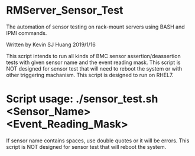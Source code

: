 # RMServer_Sensor_Test
The automation of sensor testing on rack-mount servers using BASH and IPMI commands.

Written by Kevin SJ Huang 2019/1/16

This script intends to run all kinds of BMC sensor assertion/deassertion tests with given sensor name and the event reading mask.
This script is NOT designed for sensor test that will need to reboot the system or with other triggering machanism.
This script is designed to run on RHEL7.

# Script usage: ./sensor_test.sh <Sensor_Name> <Event_Reading_Mask>

If sensor name contains spaces, use double quotes or it will be errors.
This script is NOT designed for sensor test that will reboot the system.
